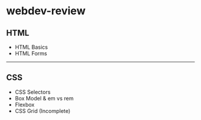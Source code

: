 # webdev-review

## HTML
- HTML Basics
- HTML Forms

<hr />

## CSS
- CSS Selectors
- Box Model & em vs rem
- Flexbox
- CSS Grid (Incomplete)